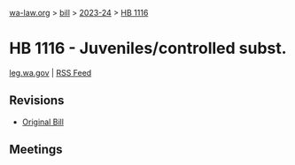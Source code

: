 [wa-law.org](/) > [bill](/bill/) > [2023-24](/bill/2023-24/) > [HB 1116](/bill/2023-24/hb/1116/)

# HB 1116 - Juveniles/controlled subst.
[leg.wa.gov](https://app.leg.wa.gov/billsummary?BillNumber=1116&Year=2023&Initiative=false) | [RSS Feed](./rss.xml)

## Revisions
* [Original Bill](1/)

## Meetings